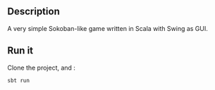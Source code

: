 ## Description

A very simple Sokoban-like game written in Scala with Swing as GUI.

## Run it

Clone the project, and :

    sbt run




